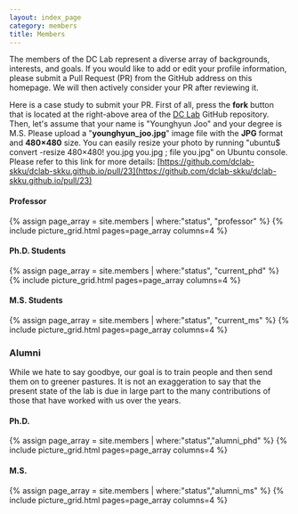 ```yaml
---
layout: index_page
category: members
title: Members
---
```


The members of the DC Lab represent a diverse array of backgrounds, interests, and goals.
If you would like to add or edit your profile information, 
please submit a Pull Request (PR) from the GitHub address on this homepage. 
We will then actively consider your PR after reviewing it.

Here is a case study to submit your PR. First of all, press the **fork** button that is located at the right-above area of the [DC Lab](https://github.com/dclab-skku/dclab-skku.github.io/) GitHub repository. Then, let's assume that your name is "Younghyun Joo" and your degree is M.S. Please upload a "**younghyun_joo.jpg**" image file with the **JPG** format and **480×480** size. You can easily resize your photo by running "ubuntu$ convert -resize 480×480! you.jpg you.jpg ; file you.jpg" on Ubuntu console. Please refer to this link for more details: [https://github.com/dclab-skku/dclab-skku.github.io/pull/23](https://github.com/dclab-skku/dclab-skku.github.io/pull/23)


<h4>Professor</h4>
{% assign page_array = site.members | where:"status", "professor"		%}
{% include picture_grid.html pages=page_array columns=4         		%}

<h4>Ph.D. Students</h4>
{% assign page_array = site.members | where:"status", "current_phd"		%}
{% include picture_grid.html pages=page_array columns=4				%}

<h4>M.S. Students</h4>
{% assign page_array = site.members | where:"status", "current_ms"		%}
{% include picture_grid.html pages=page_array columns=4				%}


<h3>Alumni</h3>
<p>While we hate to say goodbye, our goal is to train people and then send them on to greener pastures. It is not an exaggeration to say that the present state of the lab is due in large part to the many contributions of those that have worked with us over the years.</p>

<h4>Ph.D.</h4>
{% assign page_array = site.members | where:"status","alumni_phd"		%}
{% include picture_grid.html pages=page_array columns=4				%}

<h4>M.S.</h4>
{% assign page_array = site.members | where:"status","alumni_ms"		%}
{% include picture_grid.html pages=page_array columns=4				%}
